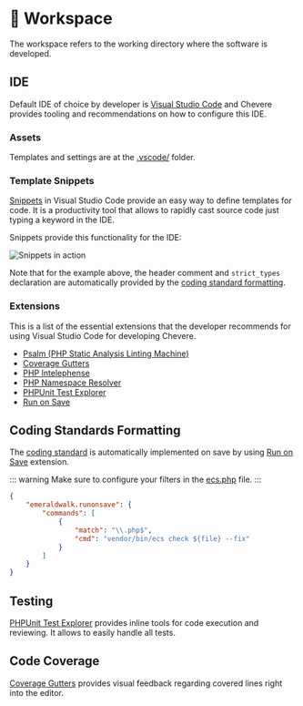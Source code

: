 # 📐 Workspace

The workspace refers to the working directory where the software is developed.

## IDE

Default IDE of choice by developer is [Visual Studio Code](https://code.visualstudio.com/) and Chevere provides tooling and recommendations on how to configure this IDE.

### Assets

Templates and settings are at the [.vscode/](https://github.com/chevere/chevere/tree/main/.vscode) folder.

### Template Snippets

[Snippets](https://code.visualstudio.com/docs/editor/userdefinedsnippets) in Visual Studio Code provide an easy way to define templates for code. It is a productivity tool that allows to rapidly cast source code just typing a keyword in the IDE.

Snippets provide this functionality for the IDE:

![Snippets in action](./../../src/screen/snippets-in-action.gif "Snippets in action")

Note that for the example above, the header comment and `strict_types` declaration are automatically provided by the [coding standard formatting](#coding-standards-formatting).

### Extensions

This is a list of the essential extensions that the developer recommends for using Visual Studio Code for developing Chevere.

* [Psalm (PHP Static Analysis Linting Machine)](https://marketplace.visualstudio.com/items?itemName=getpsalm.psalm-vscode-plugin)
* [Coverage Gutters](https://marketplace.visualstudio.com/items?itemName=ryanluker.vscode-coverage-gutters)
* [PHP Intelephense](https://marketplace.visualstudio.com/items?itemName=bmewburn.vscode-intelephense-client)
* [PHP Namespace Resolver](https://marketplace.visualstudio.com/items?itemName=MehediDracula.php-namespace-resolver)
* [PHPUnit Test Explorer](https://marketplace.visualstudio.com/items?itemName=recca0120.vscode-phpunit)
* [Run on Save](https://marketplace.visualstudio.com/items?itemName=emeraldwalk.RunOnSave)


## Coding Standards Formatting

The [coding standard](../standard/coding.md) is automatically implemented on save by using [Run on Save](https://marketplace.visualstudio.com/items?itemName=emeraldwalk.RunOnSave) extension.

::: warning
Make sure to configure your filters in the [ecs.php](../standard/coding.md#ecsphp) file.
:::

```json
{
    "emeraldwalk.runonsave": {
        "commands": [
            {
                "match": "\\.php$",
                "cmd": "vendor/bin/ecs check ${file} --fix"
            }
        ]
    }
}
```

## Testing

[PHPUnit Test Explorer](https://marketplace.visualstudio.com/items?itemName=recca0120.vscode-phpunit) provides inline tools for code execution and reviewing. It allows to easily handle all tests.

## Code Coverage

[Coverage Gutters](https://marketplace.visualstudio.com/items?itemName=ryanluker.vscode-coverage-gutters) provides visual feedback regarding covered lines right into the editor.
